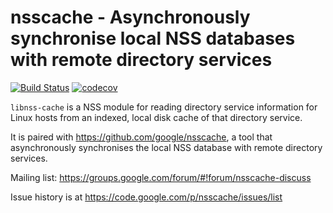 nsscache - Asynchronously synchronise local NSS databases with remote directory services
========================================================================================

[![Build Status](https://api.cirrus-ci.com/github/google/libnss-cache.svg)](https://cirrus-ci.com/github/google/libnss-cache)
[![codecov](https://codecov.io/gh/google/libnss-cache/branch/master/graph/badge.svg)](https://codecov.io/gh/google/libnss-cache)

`libnss-cache` is a NSS module for reading directory service information for Linux hosts from an indexed, local disk cache of that directory service.

It is paired with https://github.com/google/nsscache, a tool that asynchronously synchronises the local NSS database with remote directory services.

Mailing list: https://groups.google.com/forum/#!forum/nsscache-discuss

Issue history is at https://code.google.com/p/nsscache/issues/list

